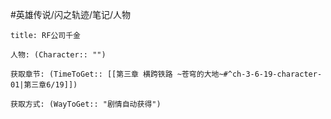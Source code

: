 #英雄传说/闪之轨迹/笔记/人物
```ad-note
title: RF公司千金

人物: (Character:: "")

获取章节: (TimeToGet:: [[第三章 横跨铁路 ~苍穹的大地~#^ch-3-6-19-character-01|第三章6/19]])

获取方式: (WayToGet:: "剧情自动获得")

```
